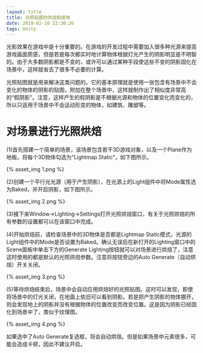 ```yaml
---
layout: title
title: 光照贴图的烘焙和使用
date: 2019-02-20 22:30:26
tags: Unity
---
```

光影效果在游戏中是十分重要的。在游戏的开发过程中需要加入很多种光源来提高游戏画面质感，但是若是每次都实时地计算物体根据灯光产生的阴影明显是不明智的。由于大多数阴影都是不变的，或许可以通过某种手段使这些不变的阴影固化在场景中，这样就省去了很多不必要的计算。

光照贴图就是用来解决这类问题的。它的基本原理就是使用一张包含有场景中不会变化的物体的阴影的贴图，附加在整个场景中，这样就制作出了相似度非常高的“假阴影”。注意，这样产生的假阴影是不根据光源和物体的位置变化而变化的，所以只适用于场景中不会运动形变的物体，如建筑、雕塑等。

<!--more-->

# 对场景进行光照烘焙

(1)首先搭建一个简单的场景，该场景包含若干3D游戏对象，以及一个Plane作为地板。将每个3D物体勾选为“Lightmap Static”，如下图所示。

{% asset_img 1.png %}

(2)创建一个平行光光源（用于产生阴影），在光源上的Light组件中将Mode属性选为Baked，并开启阴影，如下图所示。

{% asset_img 2.png %}

(3)接下来Window->Lighting->Settings打开光照烘焙窗口，有关于光照烘焙的所有参数的设置都可以在该窗口中完成。

(4)开始烘焙前，请检查场景中的3D物体是否都是Lightmap Static模式，光源的Light组件中的Mode是否设置为Baked。确认无误后在新打开的Lighting窗口中的Scene面板中单击下方的Generate Lighting按钮就可以对场景进行烘焙了，注意这时使用的都是默认的光照烘焙参数。注意将按钮旁边的Auto Generate（自动烘焙）开关关闭。

{% asset_img 3.png %}

(5)等待烘焙结束后，场景中会自动应用烘焙好的光照贴图。这时可以发现，即使将场景中的灯光关闭，在地面上依旧可以看到阴影。若是把产生阴影的物体挪开，则会发现地上的阴影并没有根据物体的位置改变而改变位置。这是因为阴影已经固化到场景中了，类似于纹理图。

{% asset_img 4.png %}

如果选中了Auto Generate复选框，将会自动烘焙。但是如果场景中元素很多，可能会造成卡顿，因此不建议开启。